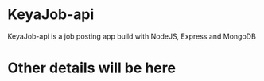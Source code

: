 # KeyaJob-api
KeyaJob-api is a job posting app build with NodeJS, Express and MongoDB

# Other details will be here
